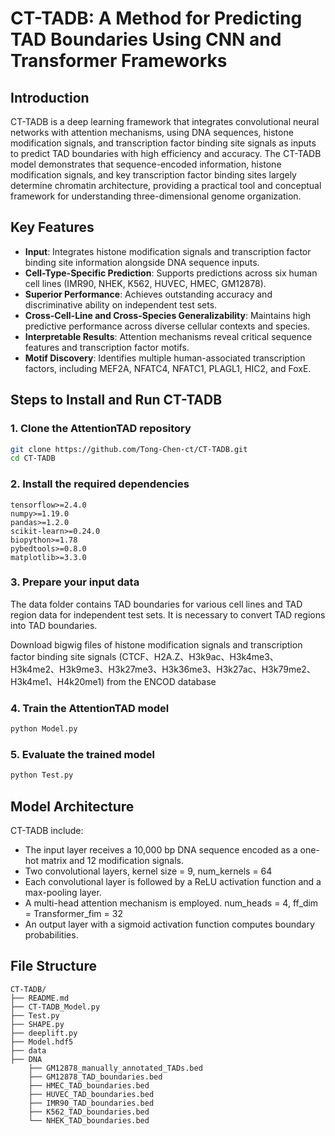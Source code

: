 # CT-TADB: A Method for Predicting TAD Boundaries Using CNN and Transformer Frameworks

## Introduction

CT-TADB is a deep learning framework that integrates convolutional neural networks with attention mechanisms, using DNA sequences, histone modification signals, and transcription factor binding site signals as inputs to predict TAD boundaries with high efficiency and accuracy. The CT-TADB model demonstrates that sequence-encoded information, histone modification signals, and key transcription factor binding sites largely determine chromatin architecture, providing a practical tool and conceptual framework for understanding three-dimensional genome organization.

## Key Features

- **Input**: Integrates histone modification signals and transcription factor binding site information alongside DNA sequence inputs.
- **Cell-Type-Specific Prediction**: Supports predictions across six human cell lines (IMR90, NHEK, K562, HUVEC, HMEC, GM12878).
- **Superior Performance**: Achieves outstanding accuracy and discriminative ability on independent test sets.
- **Cross-Cell-Line and Cross-Species Generalizability**: Maintains high predictive performance across diverse cellular contexts and species.
- **Interpretable Results**: Attention mechanisms reveal critical sequence features and transcription factor motifs.
- **Motif Discovery**: Identifies multiple human-associated transcription factors, including MEF2A, NFATC4, NFATC1, PLAGL1, HIC2, and FoxE.

## Steps to Install and Run CT-TADB

### 1. Clone the AttentionTAD repository

```bash
git clone https://github.com/Tong-Chen-ct/CT-TADB.git
cd CT-TADB
```

### 2. Install the required dependencies

```
tensorflow>=2.4.0
numpy>=1.19.0
pandas>=1.2.0
scikit-learn>=0.24.0
biopython>=1.78
pybedtools>=0.8.0
matplotlib>=3.3.0
```

### 3. Prepare your input data

The data folder contains TAD boundaries for various cell lines and TAD region data for independent test sets. It is necessary to convert TAD regions into TAD boundaries.

Download bigwig files of histone modification signals and transcription factor binding site signals (CTCF、H2A.Z、H3k9ac、H3k4me3、H3k4me2、H3k9me3、H3k27me3、H3k36me3、H3k27ac、H3k79me2、H3k4me1、H4k20me1﻿) from the ENCOD database

### 4. Train the AttentionTAD model

```bash
python Model.py
```

### 5. Evaluate the trained model

```bash
python Test.py
```

## Model Architecture

CT-TADB include:

- The input layer receives a 10,000 bp DNA sequence encoded as a one-hot matrix and 12 modification signals.
- Two convolutional layers, kernel size = 9, num_kernels = 64
- Each convolutional layer is followed by a ReLU activation function and a max-pooling layer.
- A multi-head attention mechanism is employed. num_heads = 4, ff_dim = Transformer_fim = 32
- An output layer with a sigmoid activation function computes boundary probabilities.

## File Structure

```
CT-TADB/
├── README.md
├── CT-TADB_Model.py
├── Test.py
├── SHAPE.py
├── deeplift.py
├── Model.hdf5
├── data
├── DNA
    ├── GM12878_manually_annotated_TADs.bed
    ├── GM12878_TAD_boundaries.bed
    ├── HMEC_TAD_boundaries.bed
    ├── HUVEC_TAD_boundaries.bed
    ├── IMR90_TAD_boundaries.bed
    ├── K562_TAD_boundaries.bed
    └── NHEK_TAD_boundaries.bed
```
